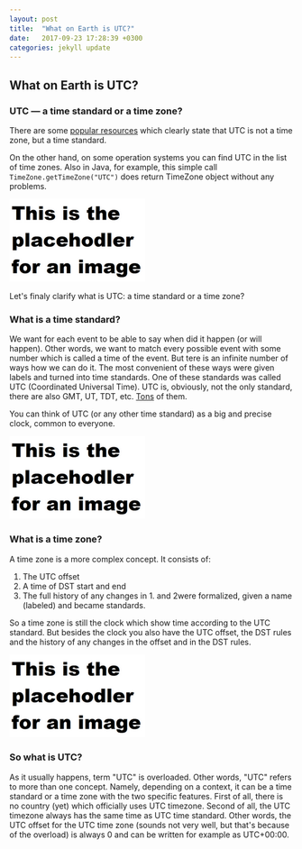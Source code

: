 ```yaml
---
layout: post
title:  "What on Earth is UTC?"
date:   2017-09-23 17:28:39 +0300
categories: jekyll update
---
```


## What on Earth is UTC?

### UTC — a time standard or a time zone?

There are some [popular resources](https://www.timeanddate.com/time/gmt-utc-time.html) which clearly state that UTC is not a time zone, but a time standard.

On the other hand, on some operation systems you can find UTC in the list of time zones. Also in Java, for example, this simple call `TimeZone.getTimeZone("UTC")` does return TimeZone object without any problems.

![UTC as time zone in Windows](/assets/placeholder.png)

Let's finaly clarify what is UTC: a time standard or a time zone?

### What is a time standard?

We want for each event to be able to say when did it happen (or will happen). Other words, we want to match every possible event with some number which is called a time of the event. But tere is an infinite number of ways how we can do it. The most convenient of these ways were given labels and turned into time standards. One of these standards was called UTC (Coordinated Universal Time). UTC is, obviously, not the only standard, there are also GMT, UT, TDT, etc. [Tons](https://en.wikipedia.org/wiki/Time_standard) of them.

You can think of UTC (or any other time standard) as a big and precise clock, common to everyone.

![Big UTC Clock](/assets/placeholder.png)

### What is a time zone?

A time zone is a more complex concept. It consists of:

1. The UTC offset
2. A time of DST start and end
3. The full history of any changes in 1. and 2were formalized, given a name (labeled) and became standards.

So a time zone is still the clock which show time according to the UTC standard. But besides the clock you also have the UTC offset, the DST rules and the history of any changes in the offset and in the DST rules.

![Time Zone](/assets/placeholder.png)

### So what is UTC?

As it usually happens, term "UTC" is overloaded. Other words, "UTC" refers to more than one concept. Namely, depending on a context, it can be a time standard or a time zone with the two specific features. First of all, there is no country (yet) which officially uses UTC timezone. Second of all, the UTC timezone always has the same time as UTC time standard. Other words, the UTC offset for the UTC time zone (sounds not very well, but that's because of the overload) is always 0 and can be written for example as UTC+00:00.